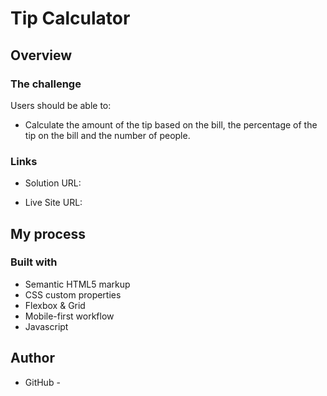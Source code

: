 # Tip Calculator

## Overview

### The challenge

Users should be able to:

- Calculate the amount of the tip based on the bill, the percentage of the tip on the bill and the number of people.

### Links

- Solution URL: 

- Live Site URL: 

## My process

### Built with

- Semantic HTML5 markup
- CSS custom properties
- Flexbox & Grid
- Mobile-first workflow
- Javascript

## Author

- GitHub -
